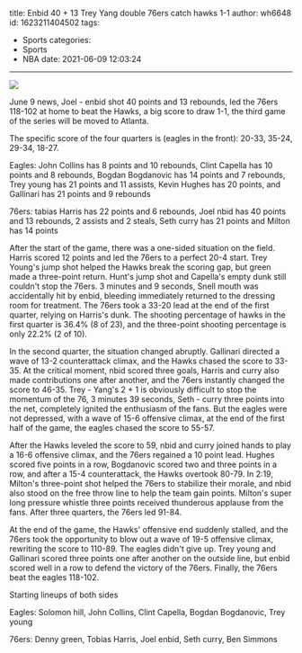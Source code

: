 title: Enbid 40 + 13 Trey Yang double 76ers catch hawks 1-1
author: wh6648
id: 1623211404502
tags: 
- Sports
categories: 
- Sports
- NBA
date: 2021-06-09 12:03:24
---
![](https://p7.itc.cn/q_70/images01/20210609/c7fbc041e3d74c98b4893a7c806807fa.jpeg)


June 9 news, Joel - enbid shot 40 points and 13 rebounds, led the 76ers 118-102 at home to beat the Hawks, a big score to draw 1-1, the third game of the series will be moved to Atlanta.

The specific score of the four quarters is (eagles in the front): 20-33, 35-24, 29-34, 18-27.

Eagles: John Collins has 8 points and 10 rebounds, Clint Capella has 10 points and 8 rebounds, Bogdan Bogdanovic has 14 points and 7 rebounds, Trey young has 21 points and 11 assists, Kevin Hughes has 20 points, and Gallinari has 21 points and 9 rebounds

76ers: tabias Harris has 22 points and 6 rebounds, Joel nbid has 40 points and 13 rebounds, 2 assists and 2 steals, Seth curry has 21 points and Milton has 14 points

After the start of the game, there was a one-sided situation on the field. Harris scored 12 points and led the 76ers to a perfect 20-4 start. Trey Young's jump shot helped the Hawks break the scoring gap, but green made a three-point return. Hunt's jump shot and Capella's empty dunk still couldn't stop the 76ers. 3 minutes and 9 seconds, Snell mouth was accidentally hit by enbid, bleeding immediately returned to the dressing room for treatment. The 76ers took a 33-20 lead at the end of the first quarter, relying on Harris's dunk. The shooting percentage of hawks in the first quarter is 36.4% (8 of 23), and the three-point shooting percentage is only 22.2% (2 of 10).

In the second quarter, the situation changed abruptly. Gallinari directed a wave of 13-2 counterattack climax, and the Hawks chased the score to 33-35. At the critical moment, nbid scored three goals, Harris and curry also made contributions one after another, and the 76ers instantly changed the score to 46-35. Trey - Yang's 2 + 1 is obviously difficult to stop the momentum of the 76, 3 minutes 39 seconds, Seth - curry three points into the net, completely ignited the enthusiasm of the fans. But the eagles were not depressed, with a wave of 15-6 offensive climax, at the end of the first half of the game, the eagles chased the score to 55-57.

After the Hawks leveled the score to 59, nbid and curry joined hands to play a 16-6 offensive climax, and the 76ers regained a 10 point lead. Hughes scored five points in a row, Bogdanovic scored two and three points in a row, and after a 15-4 counterattack, the Hawks overtook 80-79. In 2:19, Milton's three-point shot helped the 76ers to stabilize their morale, and nbid also stood on the free throw line to help the team gain points. Milton's super long pressure whistle three points received thunderous applause from the fans. After three quarters, the 76ers led 91-84.

At the end of the game, the Hawks' offensive end suddenly stalled, and the 76ers took the opportunity to blow out a wave of 19-5 offensive climax, rewriting the score to 110-89. The eagles didn't give up. Trey young and Gallinari scored three points one after another on the outside line, but enbid scored well in a row to defend the victory of the 76ers. Finally, the 76ers beat the eagles 118-102.

Starting lineups of both sides

Eagles: Solomon hill, John Collins, Clint Capella, Bogdan Bogdanovic, Trey young

76ers: Denny green, Tobias Harris, Joel enbid, Seth curry, Ben Simmons

